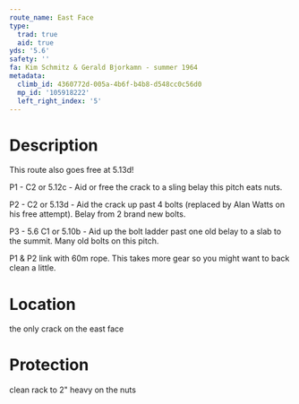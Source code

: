```yaml
---
route_name: East Face
type:
  trad: true
  aid: true
yds: '5.6'
safety: ''
fa: Kim Schmitz & Gerald Bjorkamn - summer 1964
metadata:
  climb_id: 4360772d-005a-4b6f-b4b8-d548cc0c56d0
  mp_id: '105918222'
  left_right_index: '5'
---
```

# Description
This route also goes free at 5.13d!

P1 - C2 or 5.12c - Aid or free the crack to a sling belay this pitch eats nuts.

P2 - C2 or 5.13d - Aid the crack up past 4 bolts (replaced by Alan Watts on his free attempt). Belay from 2 brand new bolts.

P3 - 5.6 C1 or 5.10b - Aid up the bolt ladder past one old belay to a slab to the summit. Many old bolts on this pitch.

P1 & P2 link with 60m rope. This takes more gear so you might want to back clean a little.

# Location
the only crack on the east face

# Protection
clean rack to 2" heavy on the nuts
